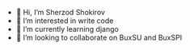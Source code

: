 - 👋 Hi, I’m Sherzod Shokirov
- 👀 I’m interested in write code
- 🌱 I’m currently learning django
- 💞️ I’m looking to collaborate on BuxSU and BuxSPI
